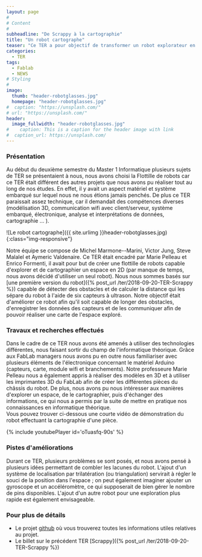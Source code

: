 ```yaml
---
layout: page
#
# Content
#
subheadline: "De Scrappy à la cartographie"
title: "Un robot cartographe"
teaser: "Ce TER a pour objectif de transformer un robot explorateur en un robot cartographe."
categories:
  - TER
tags:
  - Fablab
  - NEWS
# Styling
#
image:
  thumb: "header-robotglasses.jpg"
  homepage: "header-robotglasses.jpg"
#  caption: "https://unsplash.com/"
# url: "https://unsplash.com/"
header:
  image_fullwidth: "header-robotglasses.jpg"
#    caption: This is a caption for the header image with link
#  caption_url: https://unsplash.com/
---
```




### Présentation ###

Au début du deuxième semestre du Master 1 Informatique plusieurs sujets de TER se présentaient à nous, nous avons choisi la Flottille de robots car ce TER était différent des autres projets que nous avons pu réaliser tout au long de nos études. En effet, il y avait un aspect matériel et système embarqué sur lequel nous ne nous étions jamais penchés. De plus ce TER paraissait assez technique, car il demandait des compétences diverses (modélisation 3D, communication wifi avec client/serveur, système embarqué, électronique, analyse et interprétations de données, cartographie ... ).


![Le robot cartographe]({{ site.urlimg }}header-robotglasses.jpg){:class="img-responsive"}


Notre équipe se compose de Michel Marmone--Marini, Victor Jung, Steve Malalel et Aymeric Valdenaire. Ce TER était encadré par Marie Pelleau et Enrico Formenti, il avait pour but de créer une flottille de robots capable d'explorer et de cartographier un espace en 2D (par manque de temps, nous avons décidé d'utiliser un seul robot). Nous nous sommes basés sur [une première version du robot]({% post_url /ter/2018-09-20-TER-Scrappy %}) capable de détecter des obstacles et de calculer la distance qui les sépare du robot à l'aide de six capteurs à ultrason. Notre objectif était d'améliorer ce robot afin qu'il soit capable de longer des obstacles, d'enregistrer les données des capteurs et de les communiquer afin de pouvoir réaliser une carte de l'espace exploré.

### Travaux et recherches effectués ###

Dans le cadre de ce TER nous avons été amenés à utiliser des technologies différentes, nous faisant sortir du champ de l'informatique théorique. Grâce aux FabLab managers nous avons pu en outre nous familiariser avec plusieurs éléments de l'électronique concernant le matériel Arduino (capteurs, carte, module wifi et branchements). Notre professeure Marie Pelleau nous a également appris à réaliser des modèles en 3D et à utiliser les imprimantes 3D du FabLab afin de créer les différentes pièces du châssis du robot.
De plus, nous avons pu nous intéresser aux manières d'explorer un espace, de le cartographier, puis d'échanger des informations, ce qui nous a permis par la suite de mettre en pratique nos connaissances en informatique théorique.  
Vous pouvez trouver ci-dessous une courte vidéo de démonstration du robot effectuant la cartographie d'une pièce.

{% include youtubePlayer id='oTuasfq-90s' %}


### Pistes d'améliorations ###

Durant ce TER, plusieurs problèmes se sont posés, et nous avons pensé à plusieurs idées permettant de combler les lacunes du robot. L'ajout d'un système de localisation par trilatération (ou triangulation) servirait à régler le souci de la position dans l'espace ; on peut également imaginer ajouter un gyroscope et un accéléromètre, ce qui supposerait de bien gérer le nombre de pins disponibles. L'ajout d'un autre robot pour une exploration plus rapide est également envisageable.

### Pour plus de détails ###

 - Le projet [github](https://github.com/MMarmone/Flotilles-de-robots) où vous trouverez toutes les informations utiles relatives au projet.
 - Le billet sur le précédent TER [Scrappy]({% post_url /ter/2018-09-20-TER-Scrappy %})

